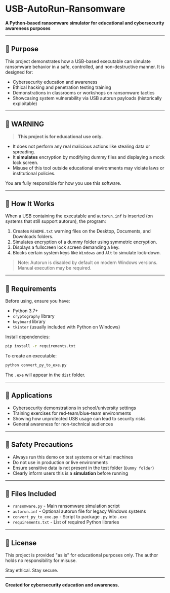 # USB-AutoRun-Ransomware

**A Python-based ransomware simulator for educational and cybersecurity awareness purposes**

---

## 🔎 Purpose

This project demonstrates how a USB-based executable can simulate ransomware behavior in a safe, controlled, and non-destructive manner. It is designed for:

- Cybersecurity education and awareness
- Ethical hacking and penetration testing training
- Demonstrations in classrooms or workshops on ransomware tactics
- Showcasing system vulnerability via USB autorun payloads (historically exploitable)

---

## 🚩 WARNING

> **This project is for educational use only.**

- It does not perform any real malicious actions like stealing data or spreading.
- It **simulates** encryption by modifying dummy files and displaying a mock lock screen.
- Misuse of this tool outside educational environments may violate laws or institutional policies.

You are fully responsible for how you use this software.

---

## 🚀 How It Works

When a USB containing the executable and `autorun.inf` is inserted (on systems that still support autorun), the program:

1. Creates `README.txt` warning files on the Desktop, Documents, and Downloads folders.
2. Simulates encryption of a dummy folder using symmetric encryption.
3. Displays a fullscreen lock screen demanding a key.
4. Blocks certain system keys like `Windows` and `Alt` to simulate lock-down.

> Note: Autorun is disabled by default on modern Windows versions. Manual execution may be required.

---

## 📆 Requirements

Before using, ensure you have:

- Python 3.7+
- `cryptography` library
- `keyboard` library
- `tkinter` (usually included with Python on Windows)

Install dependencies:
```bash
pip install -r requirements.txt
```

To create an executable:
```bash
python convert_py_to_exe.py
```
The `.exe` will appear in the `dist` folder.

---

## 🚓 Applications

- Cybersecurity demonstrations in school/university settings
- Training exercises for red-team/blue-team environments
- Showing how unprotected USB usage can lead to security risks
- General awareness for non-technical audiences

---

## 🔢 Safety Precautions

- Always run this demo on test systems or virtual machines
- Do not use in production or live environments
- Ensure sensitive data is not present in the test folder (`Dummy folder`)
- Clearly inform users this is a **simulation** before running

---

## 📂 Files Included

- `ransomware.py` - Main ransomware simulation script
- `autorun.inf` - Optional autorun file for legacy Windows systems
- `convert_py_to_exe.py` - Script to package `.py` into `.exe`
- `requirements.txt` - List of required Python libraries

---

## 🌟 License

This project is provided "as is" for educational purposes only. The author holds no responsibility for misuse.

Stay ethical. Stay secure.

---

**Created for cybersecurity education and awareness.**